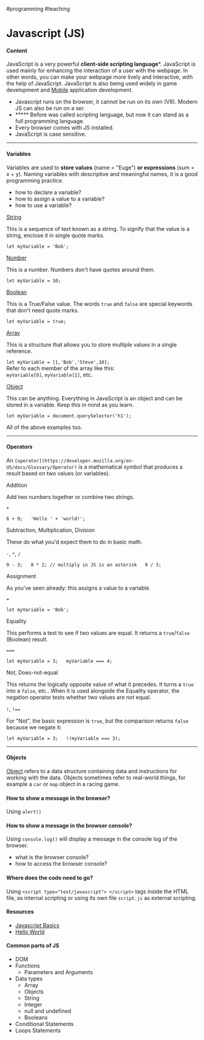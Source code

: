 #programming #teaching

# Javascript (JS)

#### Content
JavaScript is a very powerful **client-side scripting language***. JavaScript is used mainly for enhancing the interaction of a user with the webpage. In other words, you can make your webpage more lively and interactive, with the help of JavaScript. JavaScript is also being used widely in game development and [Mobile](https://www.guru99.com/mobile-testing.html) 
application development.

- Javascript runs on the browser, it cannot be run on its own (V8). Modern JS can also be run on a ser.
- ***** Before was called scripting language, but now it can stand as a full programming language.
- Every browser comes with JS installed.
- JavaScript is case sensitive.

---

#### Variables
Variables are used to **store values** (name = "Euge") **or expressions** (sum = x + y). Naming variables with descriptive and meaningful names, it is a good programming practice.
- how to declare a variable?
- how to assign a value to a variable?
- how to use a variable?

[String](https://developer.mozilla.org/en-US/docs/Glossary/String)

This is a sequence of text known as a string. To signify that the value is a string, enclose it in single quote marks.

`let myVariable = 'Bob';`

[Number](https://developer.mozilla.org/en-US/docs/Glossary/Number)

This is a number. Numbers don't have quotes around them.

`let myVariable = 10;`

[Boolean](https://developer.mozilla.org/en-US/docs/Glossary/Boolean)

This is a True/False value. The words `true` and `false` are special keywords that don't need quote marks.

`let myVariable = true;`

[Array](https://developer.mozilla.org/en-US/docs/Glossary/array)

This is a structure that allows you to store multiple values in a single reference.

`let myVariable = [1,'Bob','Steve',10];`  
Refer to each member of the array like this:  
`myVariable[0]`, `myVariable[1]`, etc.

[Object](https://developer.mozilla.org/en-US/docs/Glossary/Object)

This can be anything. Everything in JavaScript is an object and can be stored in a variable. Keep this in mind as you learn.

`let myVariable = document.querySelector('h1');`  

All of the above examples too.

---
#### Operators
An `[operator](https://developer.mozilla.org/en-US/docs/Glossary/Operator)` is a mathematical symbol that produces a result based on two values (or variables).

Addition

Add two numbers together or combine two strings.

`+`

`6 + 9;  
'Hello ' + 'world!';`

Subtraction, Multiplication, Division

These do what you'd expect them to do in basic math.

`-`, `*`, `/`

`9 - 3;  
8 * 2; // multiply in JS is an asterisk  
9 / 3;`

Assignment

As you've seen already: this assigns a value to a variable.

`=`

`let myVariable = 'Bob';`

Equality

This performs a test to see if two values are equal. It returns a `true`/`false` (Boolean) result.

`===`

`let myVariable = 3;  
myVariable === 4;`

Not, Does-not-equal

This returns the logically opposite value of what it precedes. It turns a `true` into a `false`, etc.. When it is used alongside the Equality operator, the negation operator tests whether two values are _not_ equal.

`!`, `!==`

For "Not", the basic expression is `true`, but the comparison returns `false` because we negate it:

`let myVariable = 3;  
!(myVariable === 3);`

---
#### Objects
[Object](https://developer.mozilla.org/en-US/docs/Web/JavaScript/Reference/Global_Objects/Object) refers to a data structure containing data and instructions for working with the data. Objects sometimes refer to real-world things, for example a `car` or `map` object in a racing game.


#### How to show a message in the browser?
Using `alert()`

#### How to show a message in the browser console?
Using `console.log()` will display a message in the console log of the browser.
- what is the browser console?
- how to access the browser console?

#### Where does the code need to go?
Using `<script type="text/javascript">
</script>` tags inside the HTML file, as internal scripting or using its own file `script.js` as external scripting.


#### Resources
- [Javascript Basics](https://developer.mozilla.org/en-US/docs/Learn/Getting_started_with_the_web/JavaScript_basics)
- [Hello World](https://en.wikipedia.org/wiki/%22Hello,_World!%22_program)

#### Common parts of JS
- DOM
- Functions
	- Parameters and Arguments
- Data types
	- Array
	- Objects
	- String
	- Integer
	- null and undefined
	- Booleans
- Conditional Statements
- Loops Statements
